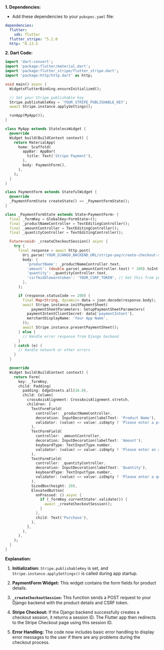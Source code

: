 **1. Dependencies:**

- Add these dependencies to your `pubspec.yaml` file:

```yaml
dependencies:
  flutter:
    sdk: flutter
  flutter_stripe: ^5.2.0
  http: ^0.13.5
```

**2. Dart Code:**

```dart
import 'dart:convert';
import 'package:flutter/material.dart';
import 'package:flutter_stripe/flutter_stripe.dart';
import 'package:http/http.dart' as http;

void main() async {
  WidgetsFlutterBinding.ensureInitialized();

  // Set your Stripe publishable key
  Stripe.publishableKey = 'YOUR_STRIPE_PUBLISHABLE_KEY'; 
  await Stripe.instance.applySettings();

  runApp(MyApp());
}

class MyApp extends StatelessWidget {
  @override
  Widget build(BuildContext context) {
    return MaterialApp(
      home: Scaffold(
        appBar: AppBar(
          title: Text('Stripe Payment'),
        ),
        body: PaymentForm(),
      ),
    );
  }
}

class PaymentForm extends StatefulWidget {
  @override
  _PaymentFormState createState() => _PaymentFormState();
}

class _PaymentFormState extends State<PaymentForm> {
  final _formKey = GlobalKey<FormState>();
  final _productNameController = TextEditingController();
  final _amountController = TextEditingController();
  final _quantityController = TextEditingController();

  Future<void> _createCheckoutSession() async {
    try {
      final response = await http.post(
        Uri.parse('YOUR_DJANGO_BACKEND_URL/stripe-pay/create-checkout-session/'), // Replace with your actual backend URL
        body: {
          'productName': _productNameController.text,
          'amount': (double.parse(_amountController.text) * 100).toInt().toString(), // Amount in cents
          'quantity': _quantityController.text,
          'csrfmiddlewaretoken': 'YOUR_CSRF_TOKEN', // Get this from your Django backend
        },
      );

      if (response.statusCode == 200) {
        final Map<String, dynamic> data = json.decode(response.body);
        await Stripe.instance.initPaymentSheet(
            paymentSheetParameters: SetupPaymentSheetParameters(
          paymentIntentClientSecret: data['paymentIntent'],
          merchantDisplayName: 'Your App Name',
        ));
        await Stripe.instance.presentPaymentSheet();
      } else {
        // Handle error response from Django backend
      }
    } catch (e) {
      // Handle network or other errors
    }
  }

  @override
  Widget build(BuildContext context) {
    return Form(
      key: _formKey,
      child: Padding(
        padding: EdgeInsets.all(16.0),
        child: Column(
          crossAxisAlignment: CrossAxisAlignment.stretch,
          children: [
            TextFormField(
              controller: _productNameController,
              decoration: InputDecoration(labelText: 'Product Name'),
              validator: (value) => value!.isEmpty ? 'Please enter a product name' : null,
            ),
            TextFormField(
              controller: _amountController,
              decoration: InputDecoration(labelText: 'Amount'),
              keyboardType: TextInputType.number,
              validator: (value) => value!.isEmpty ? 'Please enter an amount' : null,
            ),
            TextFormField(
              controller: _quantityController,
              decoration: InputDecoration(labelText: 'Quantity'),
              keyboardType: TextInputType.number,
              validator: (value) => value!.isEmpty ? 'Please enter a quantity' : null,
            ),
            SizedBox(height: 20),
            ElevatedButton(
              onPressed: () async {
                if (_formKey.currentState!.validate()) {
                  await _createCheckoutSession();
                }
              },
              child: Text('Purchase'),
            ),
          ],
        ),
      ),
    );
  }
}
```

**Explanation:**

1. **Initialization:** `Stripe.publishableKey` is set, and `Stripe.instance.applySettings()` is called during app startup.

2. **PaymentForm Widget:** This widget contains the form fields for product details.

3. **`_createCheckoutSession`:** This function sends a POST request to your Django backend with the product details and CSRF token.

4. **Stripe Checkout:** If the Django backend successfully creates a checkout session, it returns a session ID. The Flutter app then redirects to the Stripe Checkout page using this session ID.

5. **Error Handling:** The code now includes basic error handling to display error messages to the user if there are any problems during the checkout process.